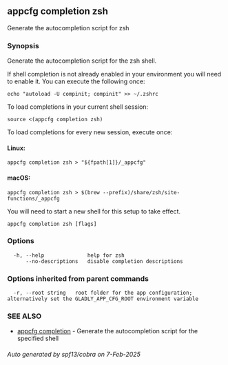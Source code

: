 ## appcfg completion zsh

Generate the autocompletion script for zsh

### Synopsis

Generate the autocompletion script for the zsh shell.

If shell completion is not already enabled in your environment you will need
to enable it.  You can execute the following once:

	echo "autoload -U compinit; compinit" >> ~/.zshrc

To load completions in your current shell session:

	source <(appcfg completion zsh)

To load completions for every new session, execute once:

#### Linux:

	appcfg completion zsh > "${fpath[1]}/_appcfg"

#### macOS:

	appcfg completion zsh > $(brew --prefix)/share/zsh/site-functions/_appcfg

You will need to start a new shell for this setup to take effect.


```
appcfg completion zsh [flags]
```

### Options

```
  -h, --help              help for zsh
      --no-descriptions   disable completion descriptions
```

### Options inherited from parent commands

```
  -r, --root string   root folder for the app configuration; alternatively set the GLADLY_APP_CFG_ROOT environment variable
```

### SEE ALSO

* [appcfg completion](appcfg_completion.md)	 - Generate the autocompletion script for the specified shell

###### Auto generated by spf13/cobra on 7-Feb-2025

